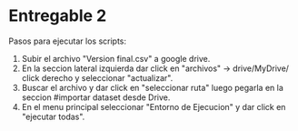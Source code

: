 # Entregable 2

Pasos para ejecutar los scripts:

1.  Subir el archivo "Version final.csv" a google drive.
2.  En la seccion lateral izquierda dar click en "archivos" -> drive/MyDrive/ click derecho y seleccionar "actualizar".
3.  Buscar el archivo y dar click en "seleccionar ruta" luego pegarla en la seccion #importar dataset desde Drive.
4.  En el menu principal seleccionar "Entorno de Ejecucion" y dar click en "ejecutar todas".
